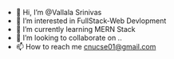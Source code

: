 - 👋 Hi, I’m @Vallala Srinivas
- 👀 I’m interested in FullStack-Web Devlopment
- 🌱 I’m currently learning MERN Stack
- 💞️ I’m looking to collaborate on ..
- 📫 How to reach me cnucse01@gmail.com

<!---
Contab-ops/Contab-ops is a ✨ special ✨ repository because its `README.md` (this file) appears on your GitHub profile.
You can click the Preview link to take a look at your changes.
--->
